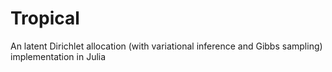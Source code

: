 Tropical
========

An latent Dirichlet allocation (with variational inference and Gibbs sampling) implementation in Julia
